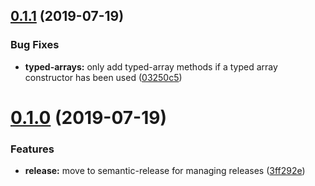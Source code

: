 ## [0.1.1](https://github.com/JakeChampion/babel-es-runtime-features-extractor/compare/v0.1.0...v0.1.1) (2019-07-19)


### Bug Fixes

* **typed-arrays:** only add typed-array methods if a typed array constructor has been used ([03250c5](https://github.com/JakeChampion/babel-es-runtime-features-extractor/commit/03250c5))

# [0.1.0](https://github.com/JakeChampion/babel-es-runtime-features-extractor/compare/v0.0.4...v0.1.0) (2019-07-19)


### Features

* **release:** move to semantic-release for managing releases ([3ff292e](https://github.com/JakeChampion/babel-es-runtime-features-extractor/commit/3ff292e))
